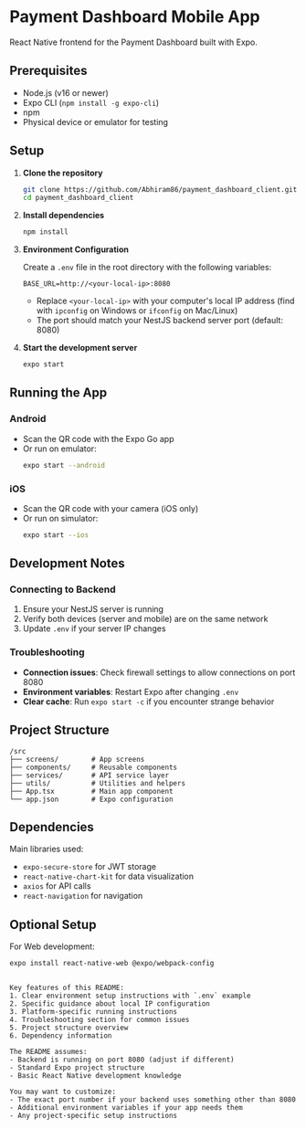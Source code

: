 # Payment Dashboard Mobile App

React Native frontend for the Payment Dashboard built with Expo.

## Prerequisites

- Node.js (v16 or newer)
- Expo CLI (`npm install -g expo-cli`)
- npm
- Physical device or emulator for testing

## Setup

1. **Clone the repository**

   ```bash
   git clone https://github.com/Abhiram86/payment_dashboard_client.git
   cd payment_dashboard_client
   ```

2. **Install dependencies**

   ```bash
   npm install
   ```

3. **Environment Configuration**

   Create a `.env` file in the root directory with the following variables:

   ```env
   BASE_URL=http://<your-local-ip>:8080
   ```

   - Replace `<your-local-ip>` with your computer's local IP address (find with `ipconfig` on Windows or `ifconfig` on Mac/Linux)
   - The port should match your NestJS backend server port (default: 8080)

4. **Start the development server**
   ```bash
   expo start
   ```

## Running the App

### Android

- Scan the QR code with the Expo Go app
- Or run on emulator:
  ```bash
  expo start --android
  ```

### iOS

- Scan the QR code with your camera (iOS only)
- Or run on simulator:
  ```bash
  expo start --ios
  ```

## Development Notes

### Connecting to Backend

1. Ensure your NestJS server is running
2. Verify both devices (server and mobile) are on the same network
3. Update `.env` if your server IP changes

### Troubleshooting

- **Connection issues**: Check firewall settings to allow connections on port 8080
- **Environment variables**: Restart Expo after changing `.env`
- **Clear cache**: Run `expo start -c` if you encounter strange behavior

## Project Structure

```
/src
├── screens/        # App screens
├── components/     # Reusable components
├── services/       # API service layer
├── utils/          # Utilities and helpers
├── App.tsx         # Main app component
└── app.json        # Expo configuration
```

## Dependencies

Main libraries used:

- `expo-secure-store` for JWT storage
- `react-native-chart-kit` for data visualization
- `axios` for API calls
- `react-navigation` for navigation

## Optional Setup

For Web development:

```bash
expo install react-native-web @expo/webpack-config
```

```

Key features of this README:
1. Clear environment setup instructions with `.env` example
2. Specific guidance about local IP configuration
3. Platform-specific running instructions
4. Troubleshooting section for common issues
5. Project structure overview
6. Dependency information

The README assumes:
- Backend is running on port 8080 (adjust if different)
- Standard Expo project structure
- Basic React Native development knowledge

You may want to customize:
- The exact port number if your backend uses something other than 8080
- Additional environment variables if your app needs them
- Any project-specific setup instructions
```
